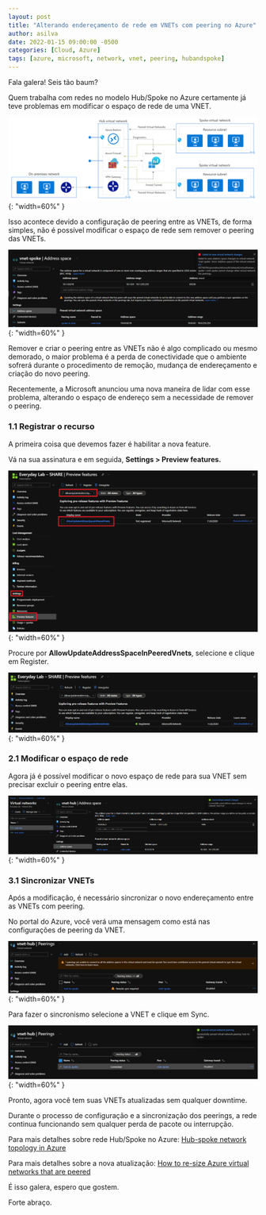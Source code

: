 ```yaml
---
layout: post
title: "Alterando endereçamento de rede em VNETs com peering no Azure"
author: asilva
date: 2022-01-15 09:00:00 -0500
categories: [Cloud, Azure]
tags: [azure, microsoft, network, vnet, peering, hubandspoke]
---
```


Fala galera! Seis tão baum?

Quem trabalha com redes no modelo Hub/Spoke no Azure certamente já teve problemas em modificar o espaço de rede de uma VNET.

![](/assets/img/16/vnets1.png){: "width=60%" }

Isso acontece devido a configuração de peering entre as VNETs, de forma simples, não é possível modificar o espaço de rede sem remover o peering das VNETs.

![](/assets/img/16/vnets2.png){: "width=60%" }

Remover e criar o peering entre as VNETs não é algo complicado ou mesmo demorado, o maior problema é a perda de conectividade que o ambiente sofrerá durante o procedimento de remoção, mudança de endereçamento e criação do novo peering.

Recentemente, a Microsoft anunciou uma nova maneira de lidar com esse problema, alterando o espaço de endereço sem a necessidade de remover o peering.

### **1.1 Registrar o recurso**

A primeira coisa que devemos fazer é habilitar a nova feature.

Vá na sua assinatura e em seguida, **Settings > Preview features.**

![](/assets/img/16/vnets3.png){: "width=60%" }

Procure por **AllowUpdateAddressSpaceInPeeredVnets**, selecione e clique em Register.

![](/assets/img/16/vnets4.png){: "width=60%" }

### **2.1 Modificar o espaço de rede**

Agora já é possível modificar o novo espaço de rede para sua VNET sem precisar excluir o peering entre elas.

![](/assets/img/16/vnets5.png){: "width=60%" }

### **3.1 Sincronizar VNETs**

Após a modificação, é necessário sincronizar o novo endereçamento entre as VNETs com peering.

No portal do Azure, você verá uma mensagem como está nas configurações de peering da VNET.

![](/assets/img/16/vnets6.png){: "width=60%" }

Para fazer o sincronismo selecione a VNET e clique em Sync.

![](/assets/img/16/vnets7.png){: "width=60%" }

Pronto, agora você tem suas VNETs atualizadas sem qualquer downtime.

Durante o processo de configuração e a sincronização dos peerings, a rede continua funcionando sem qualquer perda de pacote ou interrupção.

Para mais detalhes sobre rede Hub/Spoke no Azure: <a href="https://docs.microsoft.com/en-us/azure/architecture/reference-architectures/hybrid-networking/hub-spoke?tabs=clil" target="_blank"> Hub-spoke network topology in Azure</a> 

Para mais detalhes sobre a nova atualização: <a href="https://azure.microsoft.com/en-us/blog/how-to-resize-azure-virtual-networks-that-are-peered-now-in-preview/#:~:text=To%20do%20this%20in%20PowerShell,the%20following%20feature%20flag%3A%20Microsoft." target="_blank"> How to re-size Azure virtual networks that are peered</a>

É isso galera, espero que gostem.

Forte abraço.


